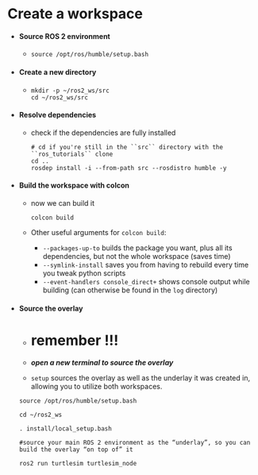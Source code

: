 # Create a workspace 

* #### Source ROS 2 environment

  * ```shell
    source /opt/ros/humble/setup.bash
    ```

    

* #### Create a new directory

  * ```shell
    mkdir -p ~/ros2_ws/src
    cd ~/ros2_ws/src
    ```

    

* #### Resolve dependencies

  * check if the dependencies are fully installed 

    ```shell
    # cd if you're still in the ``src`` directory with the ``ros_tutorials`` clone
    cd ..
    rosdep install -i --from-path src --rosdistro humble -y
    ```

    

* #### Build the workspace with colcon

  * now we can build it 

    ```shell
    colcon build
    ```

  * Other useful arguments for `colcon build`:

    - `--packages-up-to` builds the package you want, plus all its dependencies, but not the whole workspace (saves time)
    - `--symlink-install` saves you from having to rebuild every time you tweak python scripts
    - `--event-handlers console_direct+` shows console output while building (can otherwise be found in the `log` directory)

* #### Source the overlay

  * # remember !!!

  * ***open a new terminal to source the overlay***

  * `setup` sources the overlay as well as the underlay it was created in, allowing you to utilize both workspaces.

  ```shell
  source /opt/ros/humble/setup.bash
  
  cd ~/ros2_ws
  
  . install/local_setup.bash
  
  #source your main ROS 2 environment as the “underlay”, so you can build the overlay “on top of” it
  
  ros2 run turtlesim turtlesim_node
  ```

  